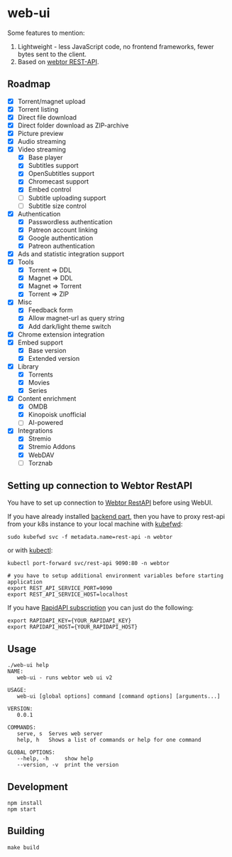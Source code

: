 # web-ui

Some features to mention:

1. Lightweight - less JavaScript code, no frontend frameworks, fewer bytes sent to the client.
2. Based on [webtor REST-API](https://github.com/webtor-io/rest-api).

## Roadmap

- [x] Torrent/magnet upload
- [x] Torrent listing
- [x] Direct file download
- [x] Direct folder download as ZIP-archive
- [x] Picture preview
- [x] Audio streaming
- [x] Video streaming
  - [x] Base player
  - [x] Subtitles support
  - [x] OpenSubtitles support
  - [x] Chromecast support
  - [x] Embed control
  - [ ] Subtitle uploading support
  - [ ] Subtitle size control
- [x] Authentication
  - [x] Passwordless authentication
  - [x] Patreon account linking
  - [x] Google authentication
  - [x] Patreon authentication
- [x] Ads and statistic integration support
- [x] Tools
  - [x] Torrent => DDL
  - [x] Magnet => DDL
  - [x] Magnet => Torrent
  - [x] Torrent => ZIP
- [x] Misc
  - [x] Feedback form
  - [x] Allow magnet-url as query string
  - [x] Add dark/light theme switch
- [x] Chrome extension integration
- [x] Embed support
  - [x] Base version
  - [x] Extended version
- [x] Library
  - [x] Torrents
  - [x] Movies
  - [x] Series
- [x] Content enrichment
    - [x] OMDB
    - [x] Kinopoisk unofficial
    - [ ] AI-powered
- [x] Integrations 
  - [x] Stremio
  - [x] Stremio Addons
  - [x] WebDAV
  - [ ] Torznab

## Setting up connection to Webtor RestAPI

You have to set up connection to [Webtor RestAPI](https://github.com/webtor-io/rest-api) before using WebUI.

If you have already installed [backend part](https://github.com/webtor-io/helm-charts),
then you have to proxy rest-api from your k8s instance to your local machine with [kubefwd](https://github.com/txn2/kubefwd):
```
sudo kubefwd svc -f metadata.name=rest-api -n webtor
```
or with [kubectl](https://kubernetes.io/docs/tasks/tools/#kubectl):
```shell
kubectl port-forward svc/rest-api 9090:80 -n webtor

# you have to setup additional environment variables before starting application
export REST_API_SERVICE_PORT=9090
export REST_API_SERVICE_HOST=localhost
```

If you have [RapidAPI subscription](https://rapidapi.com/paveltatarsky-Dx4aX7s_XBt/api/webtor/)
you can just do the following:

```shell
export RAPIDAPI_KEY={YOUR_RAPIDAPI_KEY}
export RAPIDAPI_HOST={YOUR_RAPIDAPI_HOST}
```

## Usage

```shell
./web-ui help
NAME:
   web-ui - runs webtor web ui v2

USAGE:
   web-ui [global options] command [command options] [arguments...]

VERSION:
   0.0.1

COMMANDS:
   serve, s  Serves web server
   help, h   Shows a list of commands or help for one command

GLOBAL OPTIONS:
   --help, -h     show help
   --version, -v  print the version
```

## Development

```
npm install
npm start
```

## Building

```shell
make build
```
